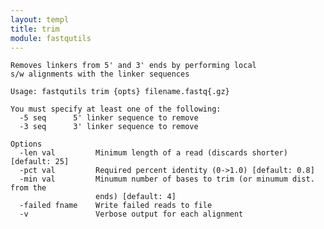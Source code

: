 ```yaml
---
layout: templ
title: trim
module: fastqutils
---
```

    
    Removes linkers from 5' and 3' ends by performing local
    s/w alignments with the linker sequences
    
    Usage: fastqutils trim {opts} filename.fastq{.gz}
    
    You must specify at least one of the following:
      -5 seq      5' linker sequence to remove
      -3 seq      3' linker sequence to remove
    
    Options
      -len val         Minimum length of a read (discards shorter) [default: 25]
      -pct val         Required percent identity (0->1.0) [default: 0.8]
      -min val         Minumum number of bases to trim (or minumum dist. from the
                       ends) [default: 4]
      -failed fname    Write failed reads to file
      -v               Verbose output for each alignment
    
    
